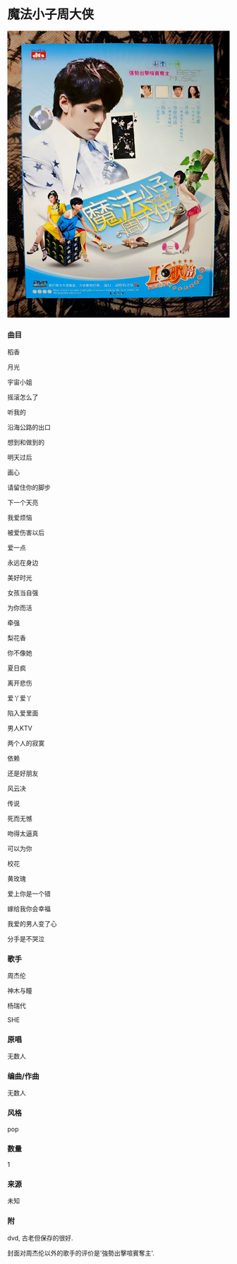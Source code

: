 # 魔法小子周大侠
![_](./cover.jpg)
### 曲目
稻香

月光

宇宙小姐

摇滚怎么了

听我的

沿海公路的出口

想到和做到的

明天过后

画心

请留住你的脚步

下一个天亮

我爱烦恼

被爱伤害以后

爱一点

永远在身边

美好时光

女孩当自强

为你而活

牵强

梨花香

你不像她

夏日疯

离开悲伤

爱丫爱丫

陷入爱里面

男人KTV

两个人的寂寞

依赖

还是好朋友

风云决

传说

死而无憾

吻得太逼真

可以为你

校花

黄玫瑰

爱上你是一个错

嫁给我你会幸福

我爱的男人变了心

分手是不哭泣
### 歌手
周杰伦

神木与瞳

杨瑞代

SHE
### 原唱
无数人
### 编曲/作曲
无数人
### 风格
pop
### 数量
1
### 来源
未知
### 附
dvd, 古老但保存的很好.

封面对周杰伦以外的歌手的评价是'強勢出擊喧賓奪主'.
